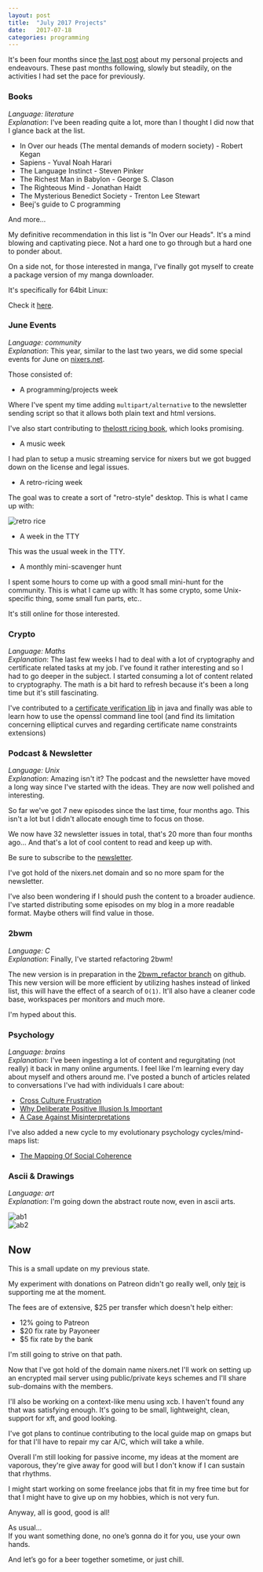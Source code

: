 ```yaml
---
layout: post
title:  "July 2017 Projects"
date:   2017-07-18
categories: programming
---
```



It's been four months since [the last
post](https://venam.nixers.net/blog/psychology/2017/03/06/projets-2017.html)
about my personal projects and endeavours. These past months following,
slowly but steadily, on the activities I had set the pace for previously.


### Books ###

_Language: literature_  
_Explanation_: I've been reading quite a lot, more than I thought I did
now that I glance back at the list.  

- In Over our heads (The mental demands of modern society) - Robert Kegan
- Sapiens - Yuval Noah Harari
- The Language Instinct - Steven Pinker
- The Richest Man in Babylon - George S. Clason
- The Righteous Mind - Jonathan Haidt
- The Mysterious Benedict Society - Trenton Lee Stewart
- Beej's guide to C programming

And more...

My definitive recommendation in this list is "In Over our Heads". It's
a mind blowing and captivating piece. Not a hard one to go through but
a hard one to ponder about.

On a side not, for those interested in manga, I've finally got myself
to create a package version of my manga downloader.

It's specifically for 64bit Linux:

Check it [here](https://github.com/venam/MangaDL--CPP-GUI-Version-/releases/tag/v0.1-alpha).


### June Events ###


_Language: community_  
_Explanation_: This year, similar to the last two years, we did some
special events for June on [nixers.net](https://nixers.net).  

Those consisted of:

- A programming/projects week

Where I've spent my time adding `multipart/alternative` to the newsletter
sending script so that it allows both plain text and html versions.


I've also start contributing to [thelostt ricing
book](https://github.com/thelostt/ricing), which looks promising.

- A music week

I had plan to setup a music streaming service for nixers but we got
bugged down on the license and legal issues.

- A retro-ricing week

The goal was to create a sort of "retro-style" desktop.
This is what I came up with:

![retro rice]({{site.baseurl}}/assets/scrots/23.png)

- A week in the TTY

This was the usual week in the TTY.

- A monthly mini-scavenger hunt

I spent some hours to come up with a good small mini-hunt for the
community. This is what I came up with: It has some crypto, some
Unix-specific thing, some small fun parts, etc..

It's still online for those interested.


### Crypto ###


_Language: Maths_  
_Explanation_: The last few weeks I had to deal with a lot of cryptography
and certificate related tasks at my job. I've found it rather interesting
and so I had to go deeper in the subject. I started consuming a lot
of content related to cryptography. The math is a bit hard to refresh
because it's been a long time but it's still fascinating.

I've contributed to a [certificate verification
lib](https://github.com/venam/trantor-certificate-verifier) in java
and finally was able to learn how to use the openssl command line tool
(and find its limitation concerning elliptical curves and regarding
certificate name constraints extensions)


### Podcast & Newsletter ###

_Language: Unix_  
_Explanation_: Amazing isn't it? The podcast and the newsletter have
moved a long way since I've started with the ideas. They are now well
polished and interesting.

So far we've got 7 new episodes since the last time, four months ago. This
isn't a lot but I didn't allocate enough time to focus on those.

We now have 32 newsletter issues in total, that's 20 more than four
months ago... And that's a lot of cool content to read and keep up with.

Be sure to subscribe to the [newsletter](https://nixers.net/newsletter/).

I've got hold of the nixers.net domain and so no more spam for the
newsletter.

I've also been wondering if I should push the content to a broader
audience. I've started distributing some episodes on my blog in a more
readable format. Maybe others will find value in those.


### 2bwm ###

_Language: C_  
_Explanation_: Finally, I've started refactoring 2bwm!  

The new version is in preparation in the [2bwm_refactor
branch](https://github.com/venam/2bwm/tree/2bwm_refactor) on github.
This new version will be more efficient by utilizing hashes instead of
linked list, this will have the effect of a search of `O(1)`. It'll also
have a cleaner code base, workspaces per monitors and much more.

I'm hyped about this.


### Psychology ###

_Language: brains_  
_Explanation_: I've been ingesting a lot of content and regurgitating
(not really) it back in many online arguments. I feel like I'm learning
every day about myself and others around me. I've posted a bunch of
articles related to conversations I've had with individuals I care about:

- [Cross Culture Frustration]({{site.baseurl}}/psychology/2017/07/05/culture-frustration.html)
- [Why Deliberate Positive Illusion Is Important]({{site.baseurl}}/psychology/2017/05/23/deliberate-positive-illusion.html)
- [A Case Against Misinterpretations]({{site.baseurl}}/psychology/2017/03/10/a-case-against-misunderstanding.html)

I've also added a new cycle to my evolutionary psychology cycles/mind-maps
list:

- [The Mapping Of Social Coherence](https://psychology.wtf/social_coherence.php)


### Ascii & Drawings ###


_Language: art_  
_Explanation_: I'm going down the abstract route now, even in ascii arts.


![ab1]({{site.baseurl}}/assets/arts/small/art94.jpg)  
![ab2]({{site.baseurl}}/assets/ascii/as39.png)  


## Now ##


This is a small update on my previous state.

My experiment with donations on Patreon didn't go really well, only
[tejr](https://sanctum.geek.nz/) is supporting me at the moment.

The fees are of extensive, $25 per transfer which doesn't help either:  

- 12% going to Patreon
- $20 fix rate by Payoneer
- $5 fix rate by the bank

I'm still going to strive on that path.

Now that I've got hold of the domain name nixers.net I'll work on setting
up an encrypted mail server using public/private keys schemes and I'll
share sub-domains with the members.

I'll also be working on a context-like menu using xcb. I haven't found
any that was satisfying enough. It's going to be small, lightweight,
clean, support for xft, and good looking.

I've got plans to continue contributing to the local guide map on gmaps
but for that I'll have to repair my car A/C, which will take a while.

Overall I'm still looking for passive income, my ideas at the moment
are vaporous, they're give away for good will but I don't know if I can
sustain that rhythms.

I might start working on some freelance jobs that fit in my free time
but for that I might have to give up on my hobbies, which is not very fun.

Anyway, all is good, good is all!

As usual...  
If you want something done, no one’s gonna do it for you, use your own hands.

And let’s go for a beer together sometime, or just chill.


